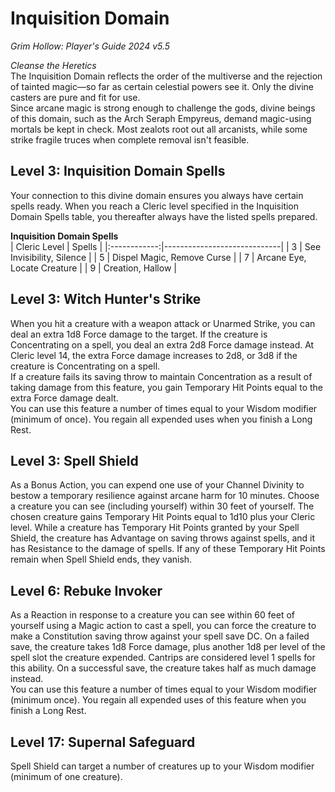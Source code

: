 # Inquisition Domain
*Grim Hollow: Player's Guide 2024 v5.5*

*Cleanse the Heretics*  
The Inquisition Domain reflects the order of the multiverse and the rejection of tainted magic—so far as certain celestial powers see it. Only the divine casters are pure and fit for use.  
Since arcane magic is strong enough to challenge the gods, divine beings of this domain, such as the Arch Seraph Empyreus, demand magic-using mortals be kept in check. Most zealots root out all arcanists, while some strike fragile truces when complete removal isn't feasible.

## Level 3: Inquisition Domain Spells
Your connection to this divine domain ensures you always have certain spells ready. When you reach a Cleric level specified in the Inquisition Domain Spells table, you thereafter always have the listed spells prepared.

**Inquisition Domain Spells**  
| Cleric Level | Spells                      |
|:------------:|-----------------------------|
| 3            | See Invisibility, Silence   |
| 5            | Dispel Magic, Remove Curse  |
| 7            | Arcane Eye, Locate Creature |
| 9            | Creation, Hallow            |

## Level 3: Witch Hunter's Strike
When you hit a creature with a weapon attack or Unarmed Strike, you can deal an extra 1d8 Force damage to the target. If the creature is Concentrating on a spell, you deal an extra 2d8 Force damage instead. At Cleric level 14, the extra Force damage increases to 2d8, or 3d8 if the creature is Concentrating on a spell.  
If a creature fails its saving throw to maintain Concentration as a result of taking damage from this feature, you gain Temporary Hit Points equal to the extra Force damage dealt.  
You can use this feature a number of times equal to your Wisdom modifier (minimum of once). You regain all expended uses when you finish a Long Rest.

## Level 3: Spell Shield
As a Bonus Action, you can expend one use of your Channel Divinity to bestow a temporary resilience against arcane harm for 10 minutes. Choose a creature you can see (including yourself) within 30 feet of yourself. The chosen creature gains Temporary Hit Points equal to 1d10 plus your Cleric level. While a creature has Temporary Hit Points granted by your Spell Shield, the creature has Advantage on saving throws against spells, and it has Resistance to the damage of spells. If any of these Temporary Hit Points remain when Spell Shield ends, they vanish.

## Level 6: Rebuke Invoker
As a Reaction in response to a creature you can see within 60 feet of yourself using a Magic action to cast a spell, you can force the creature to make a Constitution saving throw against your spell save DC. On a failed save, the creature takes 1d8 Force damage, plus another 1d8 per level of the spell slot the creature expended. Cantrips are considered level 1 spells for this ability. On a successful save, the creature takes half as much damage instead.  
You can use this feature a number of times equal to your Wisdom modifier (minimum once). You regain all expended uses of this feature when you finish a Long Rest.

## Level 17: Supernal Safeguard
Spell Shield can target a number of creatures up to your Wisdom modifier (minimum of one creature).
